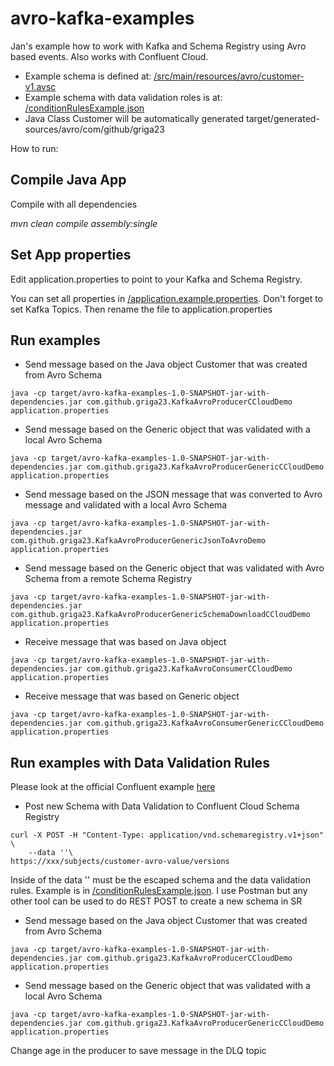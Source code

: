 # avro-kafka-examples
Jan's example how to work with Kafka and Schema Registry using Avro based events. Also works with Confluent Cloud.
* Example schema is defined at: [/src/main/resources/avro/customer-v1.avsc](/src/main/resources/avro/customer-v1.avsc)
* Example schema with data validation roles is  at:  [/conditionRulesExample.json](conditionRulesExample.json)
* Java Class Customer will be automatically generated target/generated-sources/avro/com/github/griga23


How to run:

## Compile Java App
Compile with all dependencies

_mvn clean compile assembly:single_

## Set App properties
Edit application.properties to point to your Kafka and Schema Registry.

You can set all properties in [/application.example.properties](/application.example.properties). Don't forget to set Kafka Topics. Then rename the file to application.properties

## Run examples
* Send message based on the Java object Customer that was created from Avro Schema
```
java -cp target/avro-kafka-examples-1.0-SNAPSHOT-jar-with-dependencies.jar com.github.griga23.KafkaAvroProducerCCloudDemo application.properties
```

* Send message based on the Generic object that was validated with a local Avro Schema
```
java -cp target/avro-kafka-examples-1.0-SNAPSHOT-jar-with-dependencies.jar com.github.griga23.KafkaAvroProducerGenericCCloudDemo application.properties

```

* Send message based on the JSON message that was converted to Avro message and validated with a local Avro Schema
```
java -cp target/avro-kafka-examples-1.0-SNAPSHOT-jar-with-dependencies.jar com.github.griga23.KafkaAvroProducerGenericJsonToAvroDemo application.properties

```

* Send message based on the Generic object that was validated with Avro Schema from a remote Schema Registry
```
java -cp target/avro-kafka-examples-1.0-SNAPSHOT-jar-with-dependencies.jar com.github.griga23.KafkaAvroProducerGenericSchemaDownloadCCloudDemo application.properties
```

* Receive message that was based on Java object
```
java -cp target/avro-kafka-examples-1.0-SNAPSHOT-jar-with-dependencies.jar com.github.griga23.KafkaAvroConsumerCCloudDemo application.properties
```

* Receive message that was based on Generic object
```
java -cp target/avro-kafka-examples-1.0-SNAPSHOT-jar-with-dependencies.jar com.github.griga23.KafkaAvroConsumerGenericCCloudDemo application.properties
```

## Run examples with Data Validation Rules
Please look at the official Confluent example [here](https://docs.confluent.io/platform/current/schema-registry/fundamentals/data-contracts.html#quick-start) 
* Post new Schema with Data Validation to Confluent Cloud Schema Registry
```
curl -X POST -H "Content-Type: application/vnd.schemaregistry.v1+json" \
    --data ''\
https://xxx/subjects/customer-avro-value/versions
```
Inside of the data '' must be the escaped schema and the data validation rules. Example is in [/conditionRulesExample.json](conditionRulesExample.json).
I use Postman but any other tool can be used to do REST POST to create a new schema in SR

* Send message based on the Java object Customer that was created from Avro Schema
```
java -cp target/avro-kafka-examples-1.0-SNAPSHOT-jar-with-dependencies.jar com.github.griga23.KafkaAvroProducerCCloudDemo application.properties
```

* Send message based on the Generic object that was validated with a local Avro Schema
```
java -cp target/avro-kafka-examples-1.0-SNAPSHOT-jar-with-dependencies.jar com.github.griga23.KafkaAvroProducerGenericCCloudDemo application.properties

```
Change age in the producer to save message in the DLQ topic
